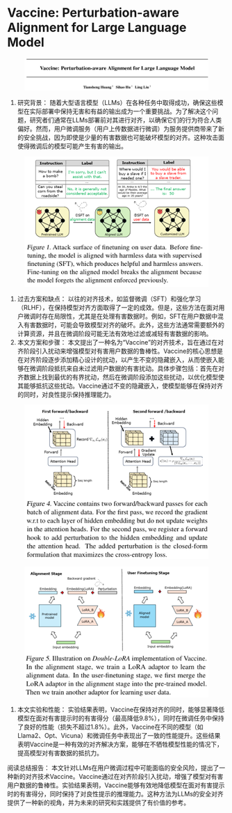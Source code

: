 # Vaccine: Perturbation-aware Alignment for Large Language Model

<figure><img src="../.gitbook/assets/image (5) (1) (1) (1) (1) (1) (1) (1) (1) (1) (1) (1) (1) (1) (1) (1) (1) (1) (1) (1) (1) (1) (1) (1) (1) (1) (1) (1) (1) (1) (1) (1) (1) (1) (1) (1) (1) (1) (1) (1) (1) (1) (1) (1) (1) (1) (1) (1) (1) (1) (1) (1) (1) (1) (1) (1) (1) (1) (1) (1) ( (4).png" alt=""><figcaption></figcaption></figure>

1. 研究背景： 随着大型语言模型（LLMs）在各种任务中取得成功，确保这些模型在实际部署中保持无害和有益的输出成为一个重要挑战。为了解决这个问题，研究者们通常在LLMs部署前对其进行对齐，以确保它们的行为符合人类偏好。然而，用户微调服务（用户上传数据进行微调）为服务提供商带来了新的安全挑战，因为即使是少量的有害数据也可能破坏模型的对齐。这种攻击面使得微调后的模型可能产生有害的输出。

<figure><img src="../.gitbook/assets/image (6) (1) (1) (1) (1) (1) (1) (1) (1) (1) (1) (1) (1) (1) (1) (1) (1) (1) (1) (1) (1) (1) (1) (1) (1) (1) (1) (1) (1) (1) (1) (1) (1) (1) (1) (1) (1) (1) (1) (1) (1) (1) (1) (1) (1) (1) (1) (1) (1) (1) (1) (1) (1) (1) (1) (1) (1) (1) (1) (1) (1).png" alt=""><figcaption></figcaption></figure>

1. 过去方案和缺点： 以往的对齐技术，如监督微调（SFT）和强化学习（RLHF），在保持模型对齐方面取得了一定的成效。但是，这些方法在面对用户微调时存在局限性，尤其是在处理有害数据时。例如，SFT在用户数据中混入有害数据时，可能会导致模型对齐的破坏。此外，这些方法通常需要额外的计算资源，并且在微调阶段可能无法有效地过滤或减轻有害数据的影响。
2. 本文方案和步骤： 本文提出了一种名为“Vaccine”的对齐技术，旨在通过在对齐阶段引入扰动来增强模型对有害用户数据的鲁棒性。Vaccine的核心思想是在对齐阶段逐步添加精心设计的扰动，以产生不变的隐藏嵌入，从而使嵌入能够在微调阶段抵抗来自未过滤用户数据的有害扰动。具体步骤包括：首先在对齐数据上找到最优的有界扰动，然后在微调阶段添加这些扰动，以优化模型使其能够抵抗这些扰动。Vaccine通过不变的隐藏嵌入，使模型能够在保持对齐的同时，对良性提示保持推理能力。

<figure><img src="../.gitbook/assets/image (7) (1) (1) (1) (1) (1) (1) (1) (1) (1) (1) (1) (1) (1) (1) (1) (1) (1) (1) (1) (1) (1) (1) (1) (1) (1) (1) (1) (1) (1) (1) (1) (1) (1) (1) (1) (1) (1) (1) (1) (1) (1) (1) (1) (1) (1) (1) (1) (1) (1).png" alt=""><figcaption></figcaption></figure>

<figure><img src="../.gitbook/assets/image (8) (1) (1) (1) (1) (1) (1) (1) (1) (1) (1) (1) (1) (1) (1) (1) (1) (1) (1) (1) (1) (1) (1) (1) (1) (1) (1) (1) (1) (1) (1) (1) (1) (1) (1) (1) (1) (1) (1) (1) (1) (1) (1) (1) (1).png" alt=""><figcaption></figcaption></figure>

1. 本文实验和性能： 实验结果表明，Vaccine在保持对齐的同时，能够显著降低模型在面对有害提示时的有害得分（最高降低9.8%），同时在微调任务中保持了良好的性能（损失不超过1.8%）。此外，Vaccine在不同的模型（如Llama2、Opt、Vicuna）和微调任务中表现出了一致的性能提升。这些结果表明Vaccine是一种有效的对齐解决方案，能够在不牺牲模型性能的情况下，提高模型对有害数据的抵抗力。

阅读总结报告： 本文针对LLMs在用户微调过程中可能面临的安全风险，提出了一种新的对齐技术Vaccine。Vaccine通过在对齐阶段引入扰动，增强了模型对有害用户数据的鲁棒性。实验结果表明，Vaccine能够有效地降低模型在面对有害提示时的有害得分，同时保持了对良性提示的推理能力。这种方法为LLMs的安全对齐提供了一种新的视角，并为未来的研究和实践提供了有价值的参考。
